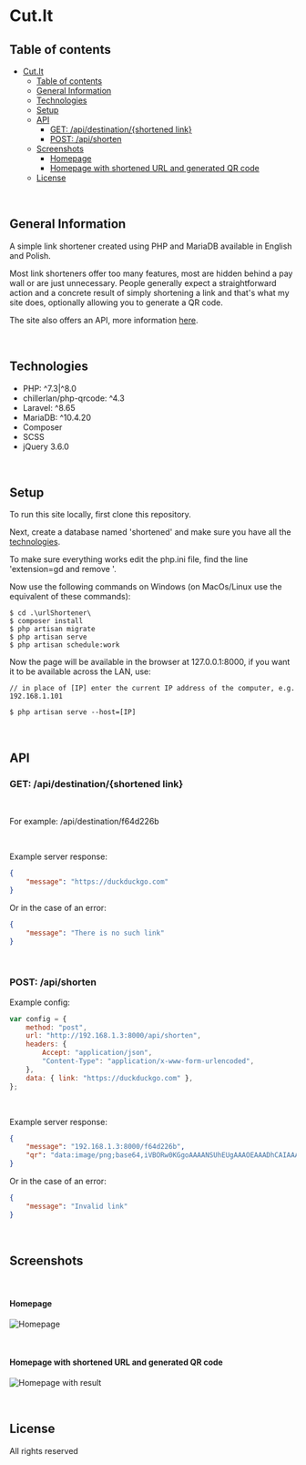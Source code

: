 # Cut.It

## Table of contents

- [Cut.It](#cutit)
  - [Table of contents](#table-of-contents)
  - [General Information](#general-information)
  - [Technologies](#technologies)
  - [Setup](#setup)
  - [API](#api)
    - [GET: /api/destination/{shortened link}](#get-apidestinationshortened-link)
    - [POST: /api/shorten](#post-apishorten)
  - [Screenshots](#screenshots)
      - [Homepage](#homepage)
      - [Homepage with shortened URL and generated QR code](#homepage-with-shortened-url-and-generated-qr-code)
  - [License](#license)

<br />

## General Information

A simple link shortener created using PHP and MariaDB available in English and Polish.

Most link shorteners offer too many features, most are hidden behind a pay wall or are just unnecessary. People generally expect a straightforward action and a concrete result of simply shortening a link and that's what my site does, optionally allowing you to generate a QR code.

The site also offers an API, more information [here](#api).

<br />

## Technologies

-   PHP: ^7.3|^8.0
-   chillerlan/php-qrcode: ^4.3
-   Laravel: ^8.65
-   MariaDB: ^10.4.20
-   Composer
-   SCSS
-   jQuery 3.6.0

<br />

## Setup

To run this site locally, first clone this repository.

Next, create a database named 'shortened' and make sure you have all the [technologies](#technologies).

To make sure everything works edit the php.ini file, find the line 'extension=gd and remove '.

Now use the following commands on Windows (on MacOs/Linux use the equivalent of these commands):

```
$ cd .\urlShortener\
$ composer install
$ php artisan migrate
$ php artisan serve
$ php artisan schedule:work
```

Now the page will be available in the browser at 127.0.0.1:8000, if you want it to be available across the LAN, use:

```
// in place of [IP] enter the current IP address of the computer, e.g. 192.168.1.101

$ php artisan serve --host=[IP]
```

<br />

## API

### GET: /api/destination/{shortened link}

<br />

For example: /api/destination/f64d226b

<br />

Example server response:

```json
{
    "message": "https://duckduckgo.com"
}
```

Or in the case of an error:

```json
{
    "message": "There is no such link"
}
```

<br />

### POST: /api/shorten

Example config:

```js
var config = {
    method: "post",
    url: "http://192.168.1.3:8000/api/shorten",
    headers: {
        Accept: "application/json",
        "Content-Type": "application/x-www-form-urlencoded",
    },
    data: { link: "https://duckduckgo.com" },
};
```

<br />

Example server response:

```json
{
    "message": "192.168.1.3:8000/f64d226b",
    "qr": "data:image/png;base64,iVBORw0KGgoAAAANSUhEUgAAAOEAAADhCAIAAACx0UUt..."
}
```

Or in the case of an error:

```json
{
    "message": "Invalid link"
}
```

<br />

## Screenshots

<br />

#### Homepage

![Homepage](https://user-images.githubusercontent.com/61974579/147574153-2e77b14c-1b9a-4677-a4e2-5b1fc66ef909.jpg)

<br />

#### Homepage with shortened URL and generated QR code

![Homepage with result](https://user-images.githubusercontent.com/61974579/147574777-d39ca674-aef9-46d1-a770-cefadd384ee0.jpg)

<br />

## License

All rights reserved
